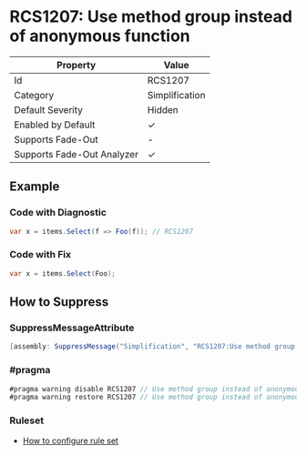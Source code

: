 # RCS1207: Use method group instead of anonymous function

| Property                    | Value          |
| --------------------------- | -------------- |
| Id                          | RCS1207        |
| Category                    | Simplification |
| Default Severity            | Hidden         |
| Enabled by Default          | &#x2713;       |
| Supports Fade\-Out          | \-             |
| Supports Fade\-Out Analyzer | &#x2713;       |

## Example

### Code with Diagnostic

```csharp
var x = items.Select(f => Foo(f)); // RCS1207
```

### Code with Fix

```csharp
var x = items.Select(Foo);
```

## How to Suppress

### SuppressMessageAttribute

```csharp
[assembly: SuppressMessage("Simplification", "RCS1207:Use method group instead of anonymous function.", Justification = "<Pending>")]
```

### \#pragma

```csharp
#pragma warning disable RCS1207 // Use method group instead of anonymous function.
#pragma warning restore RCS1207 // Use method group instead of anonymous function.
```

### Ruleset

* [How to configure rule set](../HowToConfigureAnalyzers.md)
